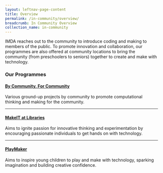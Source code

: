 ```yaml
---
layout: leftnav-page-content
title: Overview
permalink: /in-community/overview/
breadcrumb: In Community Overview
collection_name: in-community
---
```



IMDA reaches out to the community to introduce coding and making to members of the public. To promote innovation and collaboration, our programmes are also offered at community locations to bring the community (from preschoolers to seniors) together to create and make with technology.

### **Our Programmes** 

#### **[By Community, For Community](/in-community/by-community-for-community/)** <br>

Various ground-up projects by community to promote computational thinking and making for the community.


---

#### **[MakeIT at Libraries](/in-community/makeit-at-libraries/)** <br>

Aims to ignite passion for innovative thinking and experimentation by encouraging passionate individuals to get hands on with technology. 

---

#### **[PlayMaker](/in-community/playmaker-overview/)** <br>

Aims to inspire young children to play and make with technology, sparking imagination and building creative confidence. 
